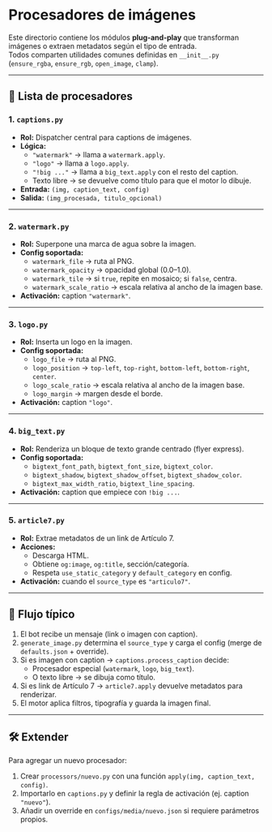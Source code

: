 # Procesadores de imágenes

Este directorio contiene los módulos **plug‑and‑play** que transforman imágenes o extraen metadatos según el tipo de entrada.  
Todos comparten utilidades comunes definidas en `__init__.py` (`ensure_rgba`, `ensure_rgb`, `open_image`, `clamp`).

---

## 📌 Lista de procesadores

### 1. `captions.py`
- **Rol:** Dispatcher central para captions de imágenes.
- **Lógica:**
  - `"watermark"` → llama a `watermark.apply`.
  - `"logo"` → llama a `logo.apply`.
  - `"!big ..."` → llama a `big_text.apply` con el resto del caption.
  - Texto libre → se devuelve como título para que el motor lo dibuje.
- **Entrada:** `(img, caption_text, config)`
- **Salida:** `(img_procesada, titulo_opcional)`

---

### 2. `watermark.py`
- **Rol:** Superpone una marca de agua sobre la imagen.
- **Config soportada:**
  - `watermark_file` → ruta al PNG.
  - `watermark_opacity` → opacidad global (0.0–1.0).
  - `watermark_tile` → si `true`, repite en mosaico; si `false`, centra.
  - `watermark_scale_ratio` → escala relativa al ancho de la imagen base.
- **Activación:** caption `"watermark"`.

---

### 3. `logo.py`
- **Rol:** Inserta un logo en la imagen.
- **Config soportada:**
  - `logo_file` → ruta al PNG.
  - `logo_position` → `top-left`, `top-right`, `bottom-left`, `bottom-right`, `center`.
  - `logo_scale_ratio` → escala relativa al ancho de la imagen base.
  - `logo_margin` → margen desde el borde.
- **Activación:** caption `"logo"`.

---

### 4. `big_text.py`
- **Rol:** Renderiza un bloque de texto grande centrado (flyer express).
- **Config soportada:**
  - `bigtext_font_path`, `bigtext_font_size`, `bigtext_color`.
  - `bigtext_shadow`, `bigtext_shadow_offset`, `bigtext_shadow_color`.
  - `bigtext_max_width_ratio`, `bigtext_line_spacing`.
- **Activación:** caption que empiece con `!big ...`.

---

### 5. `article7.py`
- **Rol:** Extrae metadatos de un link de Artículo 7.
- **Acciones:**
  - Descarga HTML.
  - Obtiene `og:image`, `og:title`, sección/categoría.
  - Respeta `use_static_category` y `default_category` en config.
- **Activación:** cuando el `source_type` es `"articulo7"`.

---

## 🔄 Flujo típico

1. El bot recibe un mensaje (link o imagen con caption).
2. `generate_image.py` determina el `source_type` y carga el config (merge de `defaults.json` + override).
3. Si es imagen con caption → `captions.process_caption` decide:
   - Procesador especial (`watermark`, `logo`, `big_text`).
   - O texto libre → se dibuja como título.
4. Si es link de Artículo 7 → `article7.apply` devuelve metadatos para renderizar.
5. El motor aplica filtros, tipografía y guarda la imagen final.

---

## 🛠️ Extender

Para agregar un nuevo procesador:
1. Crear `processors/nuevo.py` con una función `apply(img, caption_text, config)`.
2. Importarlo en `captions.py` y definir la regla de activación (ej. caption `"nuevo"`).
3. Añadir un override en `configs/media/nuevo.json` si requiere parámetros propios.
